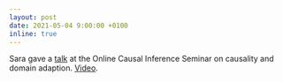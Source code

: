 ```yaml
---
layout: post
date: 2021-05-04 9:00:00 +0100
inline: true
---
```


Sara gave a [talk](https://sites.google.com/view/ocis/past-talks-and-recordings?authuser=0) at the Online Causal Inference Seminar on causality and domain adaption. [Video](https://www.youtube.com/watch?v=z748Lf4QTlE).